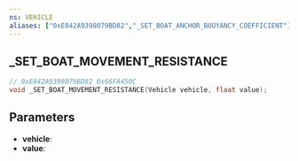 ```yaml
---
ns: VEHICLE
aliases: ["0xE842A9398079BD82","_SET_BOAT_ANCHOR_BUOYANCY_COEFFICIENT"]
---
```

## _SET_BOAT_MOVEMENT_RESISTANCE

```c
// 0xE842A9398079BD82 0x66FA450C
void _SET_BOAT_MOVEMENT_RESISTANCE(Vehicle vehicle, float value);
```

## Parameters
* **vehicle**: 
* **value**: 

